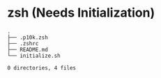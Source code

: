 # zsh (Needs Initialization)

```tree
.
├── .p10k.zsh
├── .zshrc
├── README.md
└── initialize.sh

0 directories, 4 files
```
